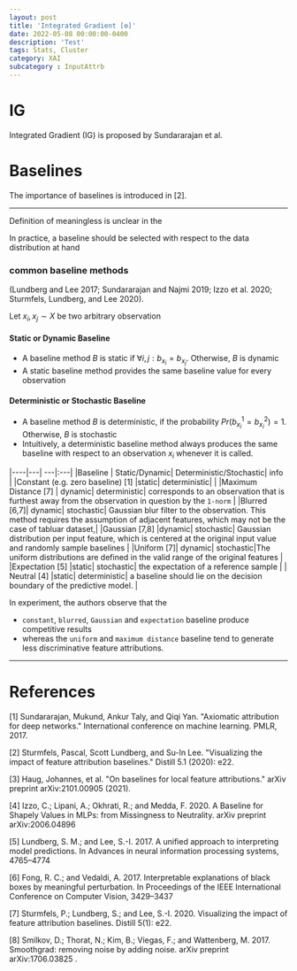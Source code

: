 ```yaml
---
layout: post
title: 'Integrated Gradient [⚙️]'
date: 2022-05-08 00:00:00-0400
description: 'Test'
tags: Stats, Cluster
category: XAI
subcategory : InputAttrb
---
```


# IG

Integrated Gradient (IG) is proposed by Sundararajan et al. 



# Baselines 

The importance of baselines is introduced in [2]. 



----
Definition of meaningless is unclear in the

In practice, a baseline should be selected with respect to the data distribution at hand


### common baseline methods

(Lundberg and Lee 2017;
Sundararajan and Najmi 2019; Izzo et al. 2020; Sturmfels,
Lundberg, and Lee 2020).


Let $x_i, x_j \sim X$ be two arbitrary observation 
#### Static or Dynamic Baseline 
* A baseline method $B$ is static if $\forall i,j : b_{x_i} = b_{x_j}$. Otherwise, $B$ is dynamic
* A static baseline method provides the same baseline value for every observation 

####  Deterministic or Stochastic Baseline
*  A baseline method $B$ is deterministic, if the probability $Pr(b_{x_i}^1 = b_{x_i}^2) = 1$. Otherwise, $B$ is stochastic 
* Intuitively, a deterministic baseline method always produces the same baseline with respect to an observation $x_i$ whenever it is called. 


|----|---| ---|:---|
|Baseline | Static/Dynamic| Deterministic/Stochastic| info |
|Constant (e.g. zero baseline) [1] |static| deterministic| |
|Maximum Distance [7] | dynamic| deterministic| corresponds to an observation that is furthest away from the observation in question by the `1-norm` |
|Blurred [6,7]| dynamic| stochastic| Gaussian blur filter to the observation. This method requires the assumption of adjacent features, which may not be the case of tabluar dataset,|
|Gaussian [7,8] |dynamic| stochastic| Gaussian distribution per input feature, which is centered at the original input value and randomly sample baselines |
|Uniform [7]| dynamic| stochastic|The uniform distributions are defined in the valid range of the original features |
|Expectation [5] |static| stochastic| the expectation of a reference sample |
| Neutral [4] |static| deterministic| a baseline should lie on the decision boundary of the predictive model. |


In experiment, the authors observe that the
* `constant`, `blurred`, `Gaussian` and `expectation` baseline produce competitive results 
* whereas the `uniform` and `maximum distance` baseline tend to generate less discriminative feature attributions.



---

# References 


[1] Sundararajan, Mukund, Ankur Taly, and Qiqi Yan. "Axiomatic attribution for deep networks." International conference on machine learning. PMLR, 2017.

[2] Sturmfels, Pascal, Scott Lundberg, and Su-In Lee. "Visualizing the impact of feature attribution baselines." Distill 5.1 (2020): e22.


[3] Haug, Johannes, et al. "On baselines for local feature attributions." arXiv preprint arXiv:2101.00905 (2021).



[4] Izzo, C.; Lipani, A.; Okhrati, R.; and Medda, F. 2020. A Baseline for Shapely Values in MLPs: from Missingness to Neutrality. arXiv preprint arXiv:2006.04896


[5] Lundberg, S. M.; and Lee, S.-I. 2017. A unified approach to interpreting model predictions. In Advances in neural information processing systems, 4765–4774

[6] Fong, R. C.; and Vedaldi, A. 2017. Interpretable explanations of black boxes by meaningful perturbation. In Proceedings of the IEEE International Conference on Computer
Vision, 3429–3437

[7] Sturmfels, P.; Lundberg, S.; and Lee, S.-I. 2020. Visualizing the impact of feature attribution baselines. Distill 5(1): e22.

[8] Smilkov, D.; Thorat, N.; Kim, B.; Viegas, F.; and Wattenberg, M. 2017. Smoothgrad: removing noise by adding noise. arXiv preprint arXiv:1706.03825 .